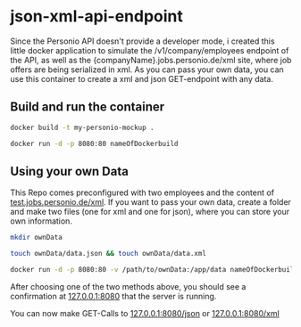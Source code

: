 # json-xml-api-endpoint #

Since the Personio API doesn't provide a developer mode, i created this little docker application to simulate the /v1/company/employees endpoint of the API, as well as the {companyName}.jobs.personio.de/xml site, where job offers are being serialized in xml. As you can pass your own data, you can use this container to create a xml and json GET-endpoint with any data.

## Build and run the container

```sh
docker build -t my-personio-mockup .

docker run -d -p 8080:80 nameOfDockerbuild
```

## Using your own Data

This Repo comes preconfigured with two employees and the content of [test.jobs.personio.de/xml](https://test.jobs.personio.de/xml). If you want to pass your own data, create a folder and make two files (one for xml and one for json), where you can store your own information.

```sh
mkdir ownData

touch ownData/data.json && touch ownData/data.xml

docker run -d -p 8080:80 -v /path/to/ownData:/app/data nameOfDockerbuild
```

After choosing one of the two methods above, you should see a confirmation at [127.0.0.1:8080](http://127.0.0.1:8080) that the server is running.

You can now make GET-Calls to [127.0.0.1:8080/json](http://127.0.0.1:8080/json) or [127.0.0.1:8080/xml](http://127.0.0.1:8080/xml)
